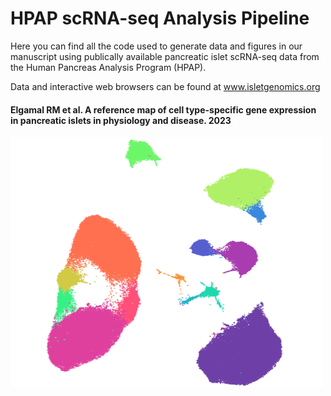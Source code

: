 # HPAP scRNA-seq Analysis Pipeline
Here you can find all the code used to generate data and figures in our manuscript using publically available pancreatic islet scRNA-seq data from the Human Pancreas Analysis Program (HPAP).

Data and interactive web browsers can be found at www.isletgenomics.org

#### Elgamal RM et al. A reference map of cell type-specific gene expression in pancreatic islets in physiology and disease. 2023

<img src="https://github.com/Gaulton-Lab/HPAP-scRNA-seq/blob/56e78b18ccdc319b3d6767568526fe2e7bacf6f0/Images/CellxGene_UMAP.png" width="500" height="400" />


